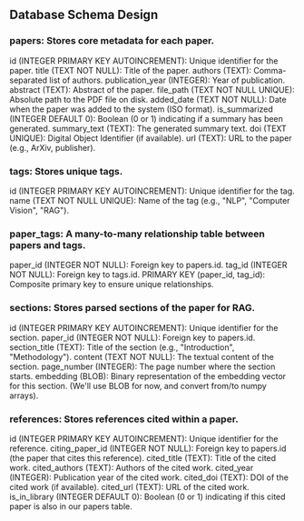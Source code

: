 ## Database Schema Design

### papers: Stores core metadata for each paper.

id (INTEGER PRIMARY KEY AUTOINCREMENT): Unique identifier for the paper.
title (TEXT NOT NULL): Title of the paper.
authors (TEXT): Comma-separated list of authors.
publication_year (INTEGER): Year of publication.
abstract (TEXT): Abstract of the paper.
file_path (TEXT NOT NULL UNIQUE): Absolute path to the PDF file on disk.
added_date (TEXT NOT NULL): Date when the paper was added to the system (ISO format).
is_summarized (INTEGER DEFAULT 0): Boolean (0 or 1) indicating if a summary has been generated.
summary_text (TEXT): The generated summary text.
doi (TEXT UNIQUE): Digital Object Identifier (if available).
url (TEXT): URL to the paper (e.g., ArXiv, publisher).

### tags: Stores unique tags.

id (INTEGER PRIMARY KEY AUTOINCREMENT): Unique identifier for the tag.
name (TEXT NOT NULL UNIQUE): Name of the tag (e.g., "NLP", "Computer Vision", "RAG").

### paper_tags: A many-to-many relationship table between papers and tags.

paper_id (INTEGER NOT NULL): Foreign key to papers.id.
tag_id (INTEGER NOT NULL): Foreign key to tags.id.
PRIMARY KEY (paper_id, tag_id): Composite primary key to ensure unique relationships.

### sections: Stores parsed sections of the paper for RAG.

id (INTEGER PRIMARY KEY AUTOINCREMENT): Unique identifier for the section.
paper_id (INTEGER NOT NULL): Foreign key to papers.id.
section_title (TEXT): Title of the section (e.g., "Introduction", "Methodology").
content (TEXT NOT NULL): The textual content of the section.
page_number (INTEGER): The page number where the section starts.
embedding (BLOB): Binary representation of the embedding vector for this section. (We'll use BLOB for now, and convert from/to numpy arrays).

### references: Stores references cited within a paper.

id (INTEGER PRIMARY KEY AUTOINCREMENT): Unique identifier for the reference.
citing_paper_id (INTEGER NOT NULL): Foreign key to papers.id (the paper that cites this reference).
cited_title (TEXT): Title of the cited work.
cited_authors (TEXT): Authors of the cited work.
cited_year (INTEGER): Publication year of the cited work.
cited_doi (TEXT): DOI of the cited work (if available).
cited_url (TEXT): URL of the cited work.
is_in_library (INTEGER DEFAULT 0): Boolean (0 or 1) indicating if this cited paper is also in our papers table.